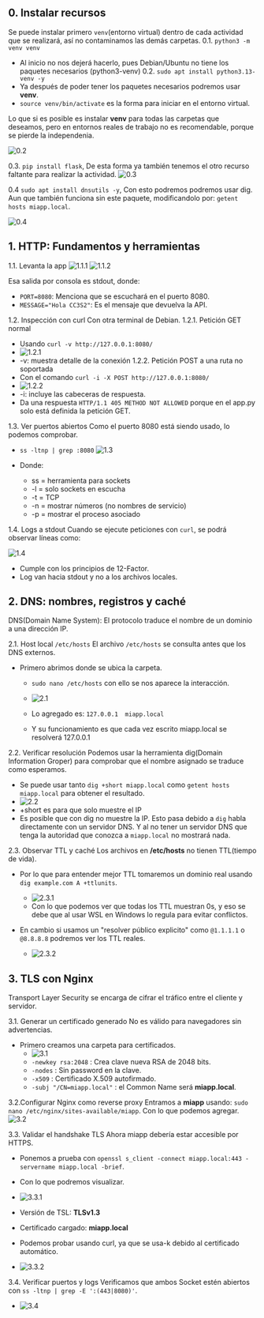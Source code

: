 ## 0. Instalar recursos 
Se puede instalar primero `venv`(entorno virtual) dentro de cada actividad que se realizará, así no contaminamos las demás carpetas.
0.1. `python3 -m venv venv`
* Al inicio no nos dejerá hacerlo, pues Debian/Ubuntu no tiene los paquetes necesarios (python3-venv)
0.2. `sudo apt install python3.13-venv -y`
* Ya después de poder tener los paquetes necesarios podremos usar **venv**.
* `source venv/bin/activate` es la forma para iniciar en el entorno virtual.  

Lo que si es posible es instalar **venv** para todas las carpetas que deseamos, pero en entornos reales de trabajo no es recomendable, porque se pierde la independenia.


![0.2](imagenes/instalar_recursos_1.PNG)

0.3. `pip install flask`, De esta forma ya también tenemos el otro recurso faltante para realizar la actividad.
![0.3](imagenes/instalar_recursos_2.PNG)

0.4 `sudo apt install dnsutils -y`, Con esto podremos podremos usar dig.
Aun que también funciona sin este paquete, modificandolo por: `getent hosts miapp.local`.

![0.4](imagenes/instalar_recursos_3.PNG)


## 1. HTTP: Fundamentos y herramientas
1.1. Levanta la app 
![1.1.1](imagenes/run_app_py_1.PNG)
![1.1.2](imagenes/run_app_py_2.PNG)

Esa salida por consola es stdout, donde: 
* `PORT=8080`: Menciona que se escuchará en el puerto 8080.
* `MESSAGE="Hola CC3S2"`: Es el mensaje que devuelva la API.


1.2. Inspección con curl
Con otra terminal de Debian.
1.2.1. Petición GET normal
   * Usando `curl -v http://127.0.0.1:8080/`
   * ![1.2.1](imagenes/curl_1.PNG)
   * -v: muestra detalle de la conexión
1.2.2. Petición POST a una ruta no soportada
   * Con el comando `curl -i -X POST http://127.0.0.1:8080/`
   * ![1.2.2](imagenes/curl_2.PNG)
   * -i: incluye las cabeceras de respuesta.
   * Da una respuesta `HTTP/1.1 405 METHOD NOT ALLOWED` porque en el app.py solo está definida la petición GET.


1.3. Ver puertos abiertos
Como el puerto 8080 está siendo usado, lo podemos comprobar.
* `ss -ltnp | grep :8080`
![1.3](imagenes/puerto_1.PNG)

* Donde:
  * ss = herramienta para sockets
  * -l = solo sockets en escucha
  * -t = TCP
  * -n = mostrar números (no nombres de servicio)
  * -p = mostrar el proceso asociado

1.4. Logs a stdout
Cuando se ejecute peticiones con `curl`, se podrá observar líneas como:

![1.4](imagenes/stdout_1.PNG)
* Cumple con los principios de 12-Factor.
* Log van hacia stdout y no a los archivos locales.


## 2. DNS: nombres, registros y caché
DNS(Domain Name System): El protocolo traduce el nombre de un dominio a una dirección IP.

2.1. Host local `/etc/hosts` 
El archivo `/etc/hosts` se consulta antes que los DNS externos.

* Primero abrimos donde se ubica la carpeta.
  * `sudo nano /etc/hosts` con ello se nos aparece la interacción.
  * ![2.1](imagenes/etc_hosts_1.PNG)

  * Lo agregado es: `127.0.0.1  miapp.local`
  * Y su funcionamiento es que cada vez escrito miapp.local se resolverá 127.0.0.1

2.2. Verificar resolución
Podemos usar la herramienta dig(Domain Information Groper) para comprobar que el nombre asignado se traduce como esperamos.
* Se puede usar tanto `dig +short miapp.local` como `getent hosts miapp.local` para obtener el resultado.
* ![2.2](imagenes/ver_dns_1.PNG)
* +short es para que solo muestre el IP
* Es posible que con dig no muestre la IP. Esto pasa debido a `dig` habla directamente con un servidor DNS. Y al no tener un servidor DNS que tenga la autoridad que conozca a `miapp.local` no mostrará nada.

2.3. Observar TTL y caché
Los archivos en **/etc/hosts** no tienen TTL(tiempo de vida). 
* Por lo que para entender mejor TTL tomaremos un dominio real usando `dig example.com A +ttlunits`.
  * ![2.3.1](imagenes/ttl_1.PNG)
  * Con lo que podemos ver que todas los TTL muestran 0s, y eso se debe que al usar WSL en Windows lo regula para evitar conflictos.

* En cambio si usamos un "resolver público explicito" como `@1.1.1.1` o `@8.8.8.8` podremos ver los TTL reales.
  * ![2.3.2](imagenes/ttl_2.PNG)


## 3. TLS con Nginx
Transport Layer Security se encarga de cifrar el tráfico entre el cliente y servidor.


3.1. Generar un certificado generado
No es válido para navegadores sin advertencias.

* Primero creamos una carpeta para certificados.
  * ![3.1](imagenes/certificado_1.PNG)
  * `-newkey rsa:2048` : Crea clave nueva RSA de 2048 bits.
  * `-nodes` : Sin password en la clave.
  * `-x509` : Certificado X.509 autofirmado.
  * `-subj "/CN=miapp.local"` : el Common Name será **miapp.local**.

3.2.Configurar Nginx como reverse proxy
Entramos a **miapp** usando: `sudo nano /etc/nginx/sites-available/miapp`.
Con lo que podemos agregar.
![3.2](imagenes/nginx_1.PNG)



3.3. Validar el handshake TLS
Ahora  miapp debería estar accesible por HTTPS.
* Ponemos a prueba con `openssl s_client -connect miapp.local:443 -servername miapp.local -brief`.
* Con lo que podremos visualizar.
* ![3.3.1](imagenes/val_ts_l.PNG)
* Versión de TSL: **TLSv1.3**
* Certificado cargado: **miapp.local**

* Podemos probar usando curl, ya que se usa-k debido al certificado automático.
*  ![3.3.2](imagenes/val_ts_2.PNG)
  

3.4. Verificar puertos y logs
Verificamos que ambos Socket estén abiertos con `ss -ltnp | grep -E ':(443|8080)'`.

* ![3.4](imagenes/ver_puertos_1.PNG)


























